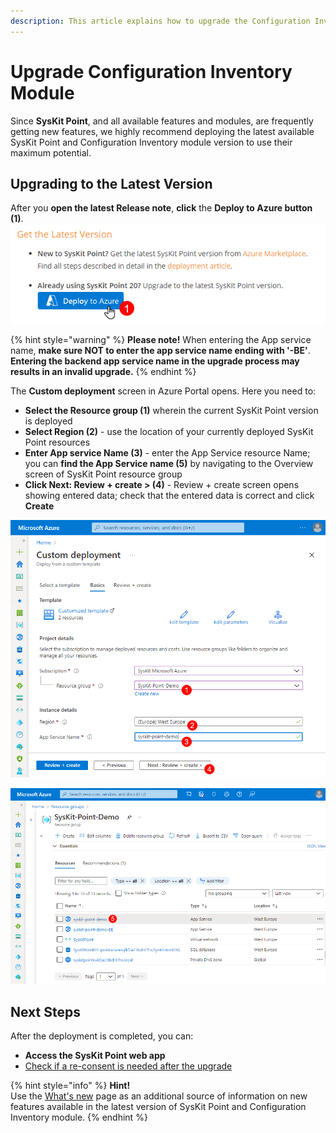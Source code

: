 ```yaml
---
description: This article explains how to upgrade the Configuration Inventory module to the latest version.
---
```


# Upgrade Configuration Inventory Module


Since **SysKit Point**, and all available features and modules, are frequently getting new features, we highly recommend deploying the latest available SysKit Point and Configuration Inventory module version to use their maximum potential.

## Upgrading to the Latest Version

<!--TODO - change this part, especially the screenshot -->
After you **open the latest Release note**, **click** the **Deploy to Azure button (1)**.
![Deploy to Azure Button](../.gitbook/assets/upgrade-syskit-point_deploy-button.png)

{% hint style="warning" %}
**Please note!**
When entering the App service name, **make sure NOT to enter the app service name ending with '-BE'**. 
**Entering the backend app service name in the upgrade process may results in an invalid upgrade.**
{% endhint %}

The **Custom deployment** screen in Azure Portal opens. 
Here you need to:
* **Select the Resource group (1)** wherein the current SysKit Point version is deployed
* **Select Region (2)** - use the location of your currently deployed SysKit Point resources
* **Enter App service Name (3)** - enter the App Service resource Name; you can **find the App Service name (5)** by navigating to the Overview screen of SysKit Point resource group
* **Click Next: Review + create > (4)** - Review + create screen opens showing entered data; check that the entered data is correct and click **Create**

![Azure Portal - Custom Deployment](../.gitbook/assets/upgrade-syskit-point_custom-deployment.png)

![Resource Group - App Service Name](../.gitbook/assets/upgrade-syskit-point_app-service-name.png)
## Next Steps

After the deployment is completed, you can:
* **Access the SysKit Point web app**
* [Check if a re-consent is needed after the upgrade](../requirements/permission-requirements-change-log.md)

{% hint style="info" %}
**Hint!**  
Use the [What's new](https://www.syskit.com/products/point/whats-new/) page as an additional source of information on new features available in the latest version of SysKit Point and Configuration Inventory module.
{% endhint %}

